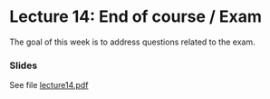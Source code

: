 # Lecture 14: End of course / Exam

The goal of this week is to address questions related to the exam.


### Slides
See file [lecture14.pdf](https://github.itu.dk/jst/PCPP2022-public/blob/master/week14/lecture14.pdf)

